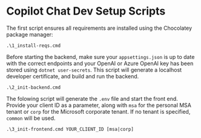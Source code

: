 # Copilot Chat Dev Setup Scripts

The first script ensures all requirements are installed using the Chocolatey package manager:
```
.\1_install-reqs.cmd
```

Before starting the backend, make sure your `appsettings.json` is up to date with the correct endpoints and your OpenAI or Azure OpenAI key has been stored using `dotnet user-secrets`.
This script will generate a localhost developer certificate, and build and run the backend.
```
.\2_init-backend.cmd
```

The folowing script will generate the `.env` file and start the front end. Provide your client ID as a parameter, along with `msa` for the personal MSA tenant or `corp` for the Microsoft corporate tenant. If no tenant is specified, `common` will be used.

```
.\3_init-frontend.cmd YOUR_CLIENT_ID [msa|corp]
```